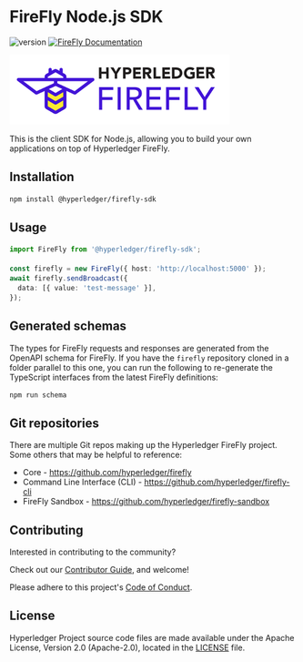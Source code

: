 # FireFly Node.js SDK

![version](https://img.shields.io/github/package-json/v/hyperledger/firefly-sdk-nodejs?label=firefly-sdk-nodejs)
[![FireFly Documentation](https://img.shields.io/static/v1?label=FireFly&message=documentation&color=informational)](https://hyperledger.github.io/firefly//)

![Hyperledger FireFly](./images/hyperledger_firefly_logo.png)

This is the client SDK for Node.js, allowing you to build your own applications on top of Hyperledger FireFly.

## Installation

```bash
npm install @hyperledger/firefly-sdk
```

## Usage

```typescript
import FireFly from '@hyperledger/firefly-sdk';

const firefly = new FireFly({ host: 'http://localhost:5000' });
await firefly.sendBroadcast({
  data: [{ value: 'test-message' }],
});
```

## Generated schemas

The types for FireFly requests and responses are generated from the OpenAPI schema for FireFly. If you have
the `firefly` repository cloned in a folder parallel to this one, you can run the following to re-generate
the TypeScript interfaces from the latest FireFly definitions:

```bash
npm run schema
```

## Git repositories

There are multiple Git repos making up the Hyperledger FireFly project. Some others
that may be helpful to reference:

- Core - https://github.com/hyperledger/firefly
- Command Line Interface (CLI) - https://github.com/hyperledger/firefly-cli
- FireFly Sandbox - https://github.com/hyperledger/firefly-sandbox

## Contributing

Interested in contributing to the community?

Check out our [Contributor Guide](https://hyperledger.github.io/firefly/contributors/contributors.html), and welcome!

Please adhere to this project's [Code of Conduct](CODE_OF_CONDUCT.md).

## License

Hyperledger Project source code files are made available under the Apache License, Version 2.0 (Apache-2.0), located in the [LICENSE](LICENSE) file.
